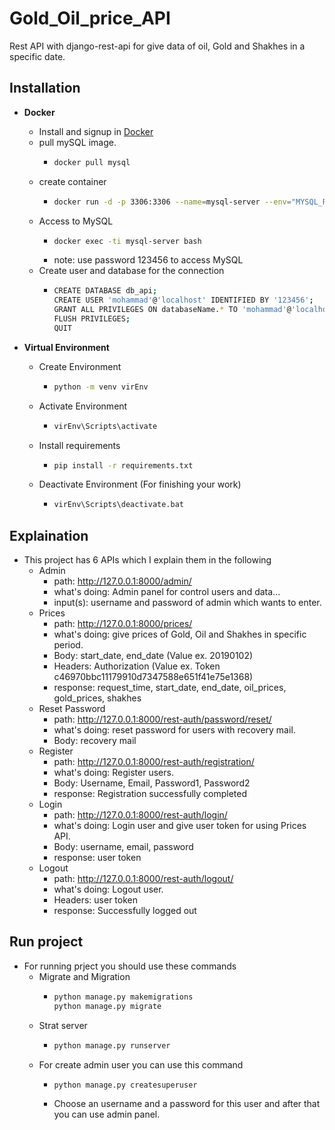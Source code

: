 # Gold_Oil_price_API
Rest API with django-rest-api for give data of oil, Gold and Shakhes in a specific date.
## Installation

* **Docker** 
  - Install and signup in [Docker](https://hub.docker.com/)
  - pull mySQL image.
    - ```bash
      docker pull mysql
      ```
  - create container
    - ```bash
      docker run -d -p 3306:3306 --name=mysql-server --env="MYSQL_ROOT_PASSWORD=123456" mysql_db
      ```
  - Access to MySQL
    - ```bash
      docker exec -ti mysql-server bash 
      ```
    - note: use password 123456 to access MySQL
  - Create user and database for the connection
    - ```bash
      CREATE DATABASE db_api;
      CREATE USER 'mohammad'@'localhost' IDENTIFIED BY '123456';
      GRANT ALL PRIVILEGES ON databaseName.* TO 'mohammad'@'localhost';
      FLUSH PRIVILEGES;
      QUIT
      ```
      
* **Virtual Environment**
  - Create Environment
    - ```bash
      python -m venv virEnv
      ```
  - Activate Environment
    - ```bash
      virEnv\Scripts\activate
      ```
  - Install requirements
    - ```bash
      pip install -r requirements.txt
      ```
  - Deactivate Environment (For finishing your work)
    - ```bash
      virEnv\Scripts\deactivate.bat
      ```
      
      
## Explaination

  - This project has 6 APIs which I explain them in the following 
    - Admin
      - path: http://127.0.0.1:8000/admin/
      - what's doing: Admin panel for control users and data...
      - input(s): username and password of admin which wants to enter.
    - Prices
      - path: http://127.0.0.1:8000/prices/
      - what's doing: give prices of Gold, Oil and Shakhes in specific period.
      - Body: start_date, end_date   (Value ex. 20190102)
      - Headers: Authorization  (Value ex. Token c46970bbc11179910d7347588e651f41e75e1368)
      - response: request_time, start_date, end_date, oil_prices, gold_prices, shakhes
    - Reset Password
      - path: http://127.0.0.1:8000/rest-auth/password/reset/
      - what's doing: reset password for users with recovery mail.
      - Body: recovery mail
    - Register
      - path: http://127.0.0.1:8000/rest-auth/registration/
      - what's doing: Register users.
      - Body: Username, Email, Password1, Password2
      - response: Registration successfully completed
    - Login
      - path: http://127.0.0.1:8000/rest-auth/login/
      - what's doing: Login user and give user token for using Prices API.
      - Body: username, email, password
      - response: user token
    - Logout 
      - path: http://127.0.0.1:8000/rest-auth/logout/
      - what's doing: Logout user.
      - Headers: user token
      - response: Successfully logged out




## Run project
   - For running prject you should use these commands
      - Migrate and Migration
        - ```bash
          python manage.py makemigrations
          python manage.py migrate
          ```
      - Strat server
        - ```bash
          python manage.py runserver
          ```
      - For create admin user you can use this command
        - ```bashe
          python manage.py createsuperuser
          ```
        - Choose an username and a password for this user and after that you can use admin panel.








